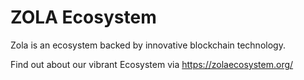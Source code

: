 # ZOLA Ecosystem

Zola is an ecosystem backed by innovative blockchain technology.

Find out about our vibrant Ecosystem via https://zolaecosystem.org/
